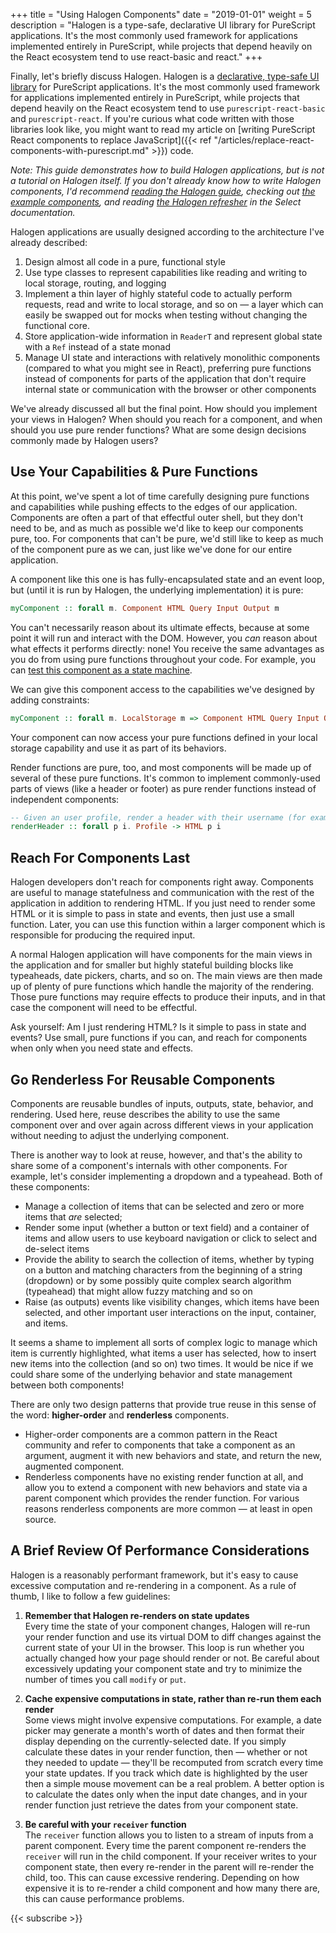 +++
title = "Using Halogen Components"
date = "2019-01-01"
weight = 5
description = "Halogen is a type-safe, declarative UI library for PureScript applications. It's the most commonly used framework for applications implemented entirely in PureScript, while projects that depend heavily on the React ecosystem tend to use react-basic and react."
+++

Finally, let's briefly discuss Halogen. Halogen is a [declarative, type-safe UI library](https://github.com/slamdata/purescript-halogen) for PureScript applications. It's the most commonly used framework for applications implemented entirely in PureScript, while projects that depend heavily on the React ecosystem tend to use `purescript-react-basic` and `purescript-react`. If you're curious what code written with those libraries look like, you might want to read my article on [writing PureScript React components to replace JavaScript]({{< ref "/articles/replace-react-components-with-purescript.md" >}}) code.

_Note: This guide demonstrates how to build Halogen applications, but is not a tutorial on Halogen itself. If you don't already know how to write Halogen components, I'd recommend [reading the Halogen guide](https://github.com/slamdata/purescript-halogen/tree/v4.0.0/docs/), checking out [the example components](https://github.com/slamdata/purescript-halogen/tree/master/examples), and reading [the Halogen refresher](https://citizennet.github.io/purescript-halogen-select/tutorials/getting-started/#a-whirlwind-tour-of-our-starter-component) in the Select documentation._

Halogen applications are usually designed according to the architecture I've already described:

1. Design almost all code in a pure, functional style
2. Use type classes to represent capabilities like reading and writing to local storage, routing, and logging
3. Implement a thin layer of highly stateful code to actually perform requests, read and write to local storage, and so on — a layer which can easily be swapped out for mocks when testing without changing the functional core.
4. Store application-wide information in `ReaderT` and represent global state with a `Ref` instead of a state monad
5. Manage UI state and interactions with relatively monolithic components (compared to what you might see in React), preferring pure functions instead of components for parts of the application that don't require internal state or communication with the browser or other components

We've already discussed all but the final point. How should you implement your views in Halogen? When should you reach for a component, and when should you use pure render functions? What are some design decisions commonly made by Halogen users?

## Use Your Capabilities & Pure Functions

At this point, we've spent a lot of time carefully designing pure functions and capabilities while pushing effects to the edges of our application. Components are often a part of that effectful outer shell, but they don't need to be, and as much as possible we'd like to keep our components pure, too. For components that can't be pure, we'd still like to keep as much of the component pure as we can, just like we've done for our entire application.

A component like this one is has fully-encapsulated state and an event loop, but (until it is run by Halogen, the underlying implementation) it is pure:

```hs
myComponent :: forall m. Component HTML Query Input Output m
```

You can't necessarily reason about its ultimate effects, because at some point it will run and interact with the DOM. However, you _can_ reason about what effects it performs directly: none! You receive the same advantages as you do from using pure functions throughout your code. For example, you can [test this component as a state machine](http://qfpl.io/posts/intro-to-state-machine-testing-1/).

We can give this component access to the capabilities we've designed by adding constraints:

```hs
myComponent :: forall m. LocalStorage m => Component HTML Query Input Output m
```

Your component can now access your pure functions defined in your local storage capability and use it as part of its behaviors.

Render functions are pure, too, and most components will be made up of several of these pure functions. It's common to implement commonly-used parts of views (like a header or footer) as pure render functions instead of independent components:

```hs
-- Given an user profile, render a header with their username (for example)
renderHeader :: forall p i. Profile -> HTML p i
```

## Reach For Components Last

Halogen developers don't reach for components right away. Components are useful to manage statefulness and communication with the rest of the application in addition to rendering HTML. If you just need to render some HTML or it is simple to pass in state and events, then just use a small function. Later, you can use this function within a larger component which is responsible for producing the required input.

A normal Halogen application will have components for the main views in the application and for smaller but highly stateful building blocks like typeaheads, date pickers, charts, and so on. The main views are then made up of plenty of pure functions which handle the majority of the rendering. Those pure functions may require effects to produce their inputs, and in that case the component will need to be effectful.

Ask yourself: Am I just rendering HTML? Is it simple to pass in state and events? Use small, pure functions if you can, and reach for components when only when you need state and effects.

## Go Renderless For Reusable Components

Components are reusable bundles of inputs, outputs, state, behavior, and rendering. Used here, reuse describes the ability to use the same component over and over again across different views in your application without needing to adjust the underlying component.

There is another way to look at reuse, however, and that's the ability to share some of a component's internals with other components. For example, let's consider implementing a dropdown and a typeahead. Both of these components:

- Manage a collection of items that can be selected and zero or more items that _are_ selected;
- Render some input (whether a button or text field) and a container of items and allow users to use keyboard navigation or click to select and de-select items
- Provide the ability to search the collection of items, whether by typing on a button and matching characters from the beginning of a string (dropdown) or by some possibly quite complex search algorithm (typeahead) that might allow fuzzy matching and so on
- Raise (as outputs) events like visibility changes, which items have been selected, and other important user interactions on the input, container, and items.

It seems a shame to implement all sorts of complex logic to manage which item is currently highlighted, what items a user has selected, how to insert new items into the collection (and so on) two times. It would be nice if we could share some of the underlying behavior and state management between both components!

There are only two design patterns that provide true reuse in this sense of the word: **higher-order** and **renderless** components.

- Higher-order components are a common pattern in the React community and refer to components that take a component as an argument, augment it with new behaviors and state, and return the new, augmented component.
- Renderless components have no existing render function at all, and allow you to extend a component with new behaviors and state via a parent component which provides the render function. For various reasons renderless components are more common — at least in open source.

## A Brief Review Of Performance Considerations

Halogen is a reasonably performant framework, but it's easy to cause excessive computation and re-rendering in a component. As a rule of thumb, I like to follow a few guidelines:

1. **Remember that Halogen re-renders on state updates**<br>
   Every time the state of your component changes, Halogen will re-run your render function and use its virtual DOM to diff changes against the current state of your UI in the browser. This loop is run whether you actually changed how your page should render or not. Be careful about excessively updating your component state and try to minimize the number of times you call `modify` or `put`.

2. **Cache expensive computations in state, rather than re-run them each render**<br>
   Some views might involve expensive computations. For example, a date picker may generate a month's worth of dates and then format their display depending on the currently-selected date. If you simply calculate these dates in your render function, then — whether or not they needed to update — they'll be recomputed from scratch every time your state updates. If you track which date is highlighted by the user then a simple mouse movement can be a real problem. A better option is to calculate the dates only when the input date changes, and in your render function just retrieve the dates from your component state.

3. **Be careful with your `receiver` function**<br>
   The `receiver` function allows you to listen to a stream of inputs from a parent component. Every time the parent component re-renders the `receiver` will run in the child component. If your receiver writes to your component state, then every re-render in the parent will re-render the child, too. This can cause excessive rendering. Depending on how expensive it is to re-render a child component and how many there are, this can cause performance problems.

{{< subscribe >}}
